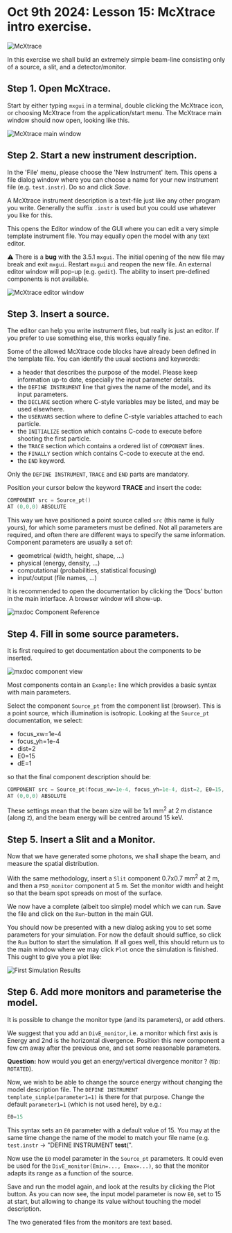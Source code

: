 # Oct 9th 2024: Lesson 15: McXtrace intro exercise.

![McXtrace](../../pics/mcxtrace-logo.png  "McXtrace")

In this exercise we shall build an extremely simple beam-line consisting only of a source, a slit, and a detector/monitor.

## Step 1. Open McXtrace.

Start by either typing `mxgui` in a terminal, double clicking the McXtrace icon, or choosing McXtrace from the application/start menu.
The McXtrace main window should now open, looking like this.

![McXtrace main window](pics/mxgui_main.png?raw=true "")

## Step 2. Start a new instrument description.

In the 'File' menu, please choose the 'New Instrument' item. This opens a file dialog window where you can choose a name for your new instrument file (e.g. `test.instr`). Do so and click _Save_. 

A McXtrace instrument description is a text-file just like any other program you write. Generally the suffix `.instr` is used but you could use whatever you like for this.

This opens the Editor window of the GUI where you can edit a very simple template instrument file. You may equally open the model with any text editor.

:warning: There is a **bug** with the 3.5.1 `mxgui`. The initial opening of the new file may break and exit `mxgui`. Restart `mxgui` and reopen the new file. An external editor window will pop-up (e.g. `gedit`). The ability to insert pre-defined components is not available.

![McXtrace editor window](pics/mxgui_editor.png?raw=true "")

## Step 3. Insert a source.

The editor can help you write instrument files, but really is just an editor. 
If you prefer to use something else, this works equally fine.

Some of the allowed McXtrace code blocks have already been defined in the 
template file. You can identify the usual sections and keywords:

- a header that describes the purpose of the model. Please keep information up-to date, especially the input parameter details.
- the `DEFINE INSTRUMENT` line that gives the name of the model, and its input parameters.
- the `DECLARE` section where C-style variables may be listed, and may be used elsewhere.
- the `USERVARS` section where to define C-style variables attached to each particle.
- the `INITIALIZE` section which contains C-code to execute before shooting the first particle.
- the `TRACE` section which contains a ordered list of `COMPONENT` lines.
- the `FINALLY` section which contains C-code to execute at the end.
- the `END` keyword.

Only the  `DEFINE INSTRUMENT`, `TRACE` and `END` parts are mandatory.

Position your cursor below the keyword **TRACE** and insert the code:
```c
COMPONENT src = Source_pt()
AT (0,0,0) ABSOLUTE
```

This way we have positioned a point source called `src` (this name is fully yours), for which some parameters must be defined. Not all parameters are required, and often there are different ways to specify the same information.
Component parameters are usually a set of:

- geometrical (width, height, shape, ...)
- physical (energy, density, ...)
- computational (probabilities, statistical focusing)
- input/output (file names, ...)

It is recommended to open the documentation by clicking the 'Docs' button in the main interface. A browser window will show-up.

![mxdoc Component Reference](pics/mxdoc_browser_overview.png?raw=true "")


## Step 4. Fill in some source parameters.

It is first required to get documentation about the components to be inserted. 

![mxdoc component view](pics/mxdoc_component.png?raw=true "")

Most components contain an `Example:` line which provides a basic syntax with main parameters.

Select the component `Source_pt` from the component list (browser). This is a point source, which illumination is isotropic.
Looking at the `Source_pt` documentation, we select:

- focus_xw=1e-4
- focus_yh=1e-4
- dist=2
- E0=15
- dE=1

so that the final component description should be:

```c
COMPONENT src = Source_pt(focus_xw=1e-4, focus_yh=1e-4, dist=2, E0=15, dE=1)
AT (0,0,0) ABSOLUTE
```

These settings mean that the beam size will be 1x1 mm<sup>2</sup> at 2 m distance (along `Z`), and the beam energy will be centred around 15 keV.

## Step 5. Insert a Slit and a Monitor.

Now that we have generated some photons, we shall shape the beam, and measure the spatial distribution. 

With the same methodology, insert a `Slit` component 0.7x0.7 mm<sup>2</sup> at 2 m, and then  a `PSD_monitor` component at 5 m. 
Set the monitor width and height so that the beam spot spreads on most of the surface.

We now have a complete (albeit too simple) model which we can run. 
Save the file and click on the `Run`-button in the main GUI.

You should now be presented with a new dialog asking you to set some parameters for your simulation. For now the default should suffice, so click the `Run` button to start the simulation. If all goes well, this should return us to the main window where we may click `Plot` once the simulation is finished.
This ought to give you a plot like:

![First Simulation Results](pics/mxplot_first_sim.png?raw=true "")

## Step 6. Add more monitors and parameterise the model.

It is possible to change the monitor type (and its parameters), or add others.

We suggest that you add an `DivE_monitor`, i.e. a monitor which first axis is 
Energy and 2nd is the horizontal divergence. Position this new component a few cm 
away after the previous one, and set some reasonable parameters.

**Question:** how would you get an energy/vertical divergence monitor ? (tip: `ROTATED`).

Now, we wish to be able to change the source energy without changing the model 
description file. The `DEFINE INSTRUMENT template_simple(parameter1=1)` is there 
for that purpose.
Change the default `parameter1=1` (which is not used here), by e.g.:
```c
E0=15
```
This syntax sets an `E0` parameter with a default value of 15.
You may at the same time change the name of the model to match your file name 
(e.g. `test.instr` -> "DEFINE INSTRUMENT **test**(".

Now use the `E0` model parameter in the `Source_pt` parameters. It could even be 
used for the `DivE_monitor(Emin=..., Emax=...)`, so that the monitor adapts its 
range as a function of the source.

Save and run the model again, and look at the results by clicking the Plot button.
As you can now see, the input model parameter is now `E0`, set to 15 at start, 
but allowing to change its value without touching the model description.

The two generated files from the monitors are text based.
